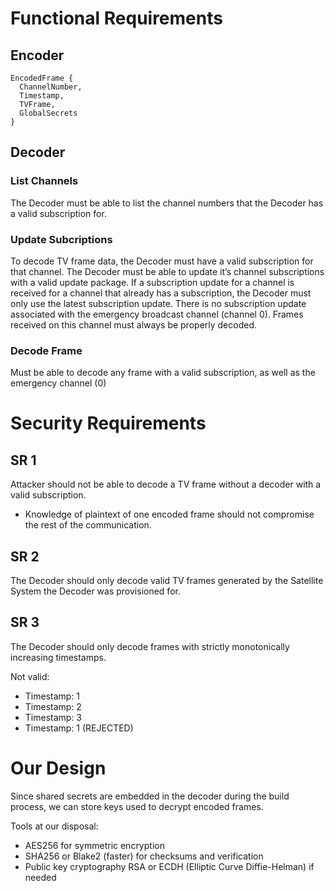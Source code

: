 # Functional Requirements

## Encoder
```
EncodedFrame {
  ChannelNumber,
  Timestamp,
  TVFrame,
  GlobalSecrets
}
```

## Decoder

### List Channels
The Decoder must be able to list the channel numbers that the Decoder has a valid subscription for.

### Update Subcriptions
To decode TV frame data, the Decoder must have a valid subscription for that channel. The Decoder must be able to update it’s channel subscriptions with a valid update package. If a subscription update for a channel is received for a channel that already has a subscription, the Decoder must only use the latest subscription update. There is no subscription update associated with the emergency broadcast channel (channel 0). Frames received on this channel must always be properly decoded.

### Decode Frame
Must be able to decode any frame with a valid subscription, as well as the emergency channel (0)

# Security Requirements

## SR 1
Attacker should not be able to decode a TV frame without a decoder with a valid subscription.
* Knowledge of plaintext of one encoded frame should not compromise the rest of the communication.

## SR 2
The Decoder should only decode valid TV frames generated by the Satellite System the Decoder was provisioned for.

## SR 3
The Decoder should only decode frames with strictly monotonically increasing timestamps.

Not valid: 
* Timestamp: 1
* Timestamp: 2
* Timestamp: 3
* Timestamp: 1 (REJECTED)

# Our Design
Since shared secrets are embedded in the decoder during the build process, we can store keys used to decrypt encoded frames.

Tools at our disposal:
* AES256 for symmetric encryption
* SHA256 or Blake2 (faster) for checksums and verification
* Public key cryptography RSA or ECDH (Elliptic Curve Diffie-Helman) if needed
